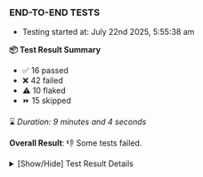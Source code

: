 ### END-TO-END TESTS

- Testing started at: July 22nd 2025, 5:55:38 am

**📦 Test Result Summary**

- ✅ 16 passed
- ❌ 42 failed
- ⚠️ 10 flaked
- ⏩ 15 skipped

⌛ _Duration: 9 minutes and 4 seconds_

**Overall Result**: 👎 Some tests failed.



<details>
    <summary>[Show/Hide] Test Result Details</summary>
    <div markdown="1">

| Test | Browser | Test Case | Tags | Result |
| :---: | :---: | :--- | :---: | :---: |
| 1 | chromium-meshery-provider | Create a Model |  | ⚠️ |
| 2 | chromium-meshery-provider | Search a Model and Export it |  | ❌ |
| 3 | chromium-meshery-provider | Import a Model via File Import |  | ➖ |
| 4 | chromium-meshery-provider | Import a Model via Url Import |  | ➖ |
| 5 | chromium-meshery-provider | Import a Model via CSV Import |  | ➖ |
| 6 | chromium-meshery-provider | Verify that UI components are displayed |  | ⚠️ |
| 7 | chromium-meshery-provider | Transition to disconnected state and then back to connected state |  | ❌ |
| 8 | chromium-meshery-provider | Transition to ignored state and then back to connected state |  | ➖ |
| 9 | chromium-meshery-provider | Transition to not found state and then back to connected state |  | ➖ |
| 10 | chromium-meshery-provider | Delete Kubernetes cluster connections |  | ➖ |
| 11 | chromium-meshery-provider | Configure Existing Istio adapter through Mesh Adapter URL from Management page | unstable | ⚠️ |
| 12 | chromium-meshery-provider | Add performance profile with load generator fortio |  | ❌ |
| 13 | chromium-meshery-provider | Ping Istio Adapter | unstable | ⚠️ |
| 14 | chromium-meshery-provider | View detailed result of a performance profile (Graph Visualiser) with load generator fortio |  | ❌ |
| 15 | chromium-meshery-provider | Aggregation Charts are displayed |  | ❌ |
| 16 | chromium-meshery-provider | Edit the configuration of a performance profile with load generator fortio and service mesh None |  | ❌ |
| 17 | chromium-meshery-provider | Connect to Meshery Istio Adapter and configure it |  | ❌ |
| 18 | chromium-meshery-provider | Compare test of a performance profile with load generator fortio |  | ❌ |
| 19 | chromium-meshery-provider | Toggle &quot;Send Anonymous Usage Statistics&quot; |  | ❌ |
| 20 | chromium-meshery-provider | Delete a performance profile with load generator fortio |  | ❌ |
| 21 | chromium-meshery-provider | Toggle &quot;Send Anonymous Performance Results&quot; |  | ❌ |
| 22 | chromium-local-provider | Verify that UI components are displayed |  | ❌ |
| 23 | chromium-local-provider | Add a cluster connection by uploading kubeconfig file |  | ➖ |
| 24 | chromium-local-provider | Transition to disconnected state and then back to connected state |  | ➖ |
| 25 | chromium-local-provider | Transition to ignored state and then back to connected state |  | ➖ |
| 26 | chromium-local-provider | Transition to not found state and then back to connected state |  | ➖ |
| 27 | chromium-local-provider | Delete Kubernetes cluster connections |  | ➖ |
| 28 | chromium-meshery-provider | Verify Meshery Design Embed Details |  | ❌ |
| 29 | chromium-local-provider | Verify Kanvas Snapshot using data-testid |  | ❌ |
| 30 | chromium-local-provider | Test if Left Navigation Panel is displayed |  | ❌ |
| 31 | chromium-meshery-provider | Verify Meshery Catalog Section Details |  | ❌ |
| 32 | chromium-local-provider | Verify Performance Analysis Details |  | ❌ |
| 33 | chromium-local-provider | Test if Notification button is displayed |  | ❌ |
| 34 | chromium-meshery-provider | Verify Meshery Adapter for Istio Section |  | ❌ |
| 35 | chromium-local-provider | Verify Kanvas Details |  | ❌ |
| 36 | chromium-local-provider | Test if Profile button is displayed |  | ❌ |
| 37 | chromium-local-provider | Logout from current user session |  | ❌ |
| 38 | chromium-local-provider | Create a Model |  | ❌ |
| 39 | chromium-local-provider | Search a Model and Export it |  | ➖ |
| 40 | chromium-local-provider | Import a Model via File Import |  | ➖ |
| 41 | chromium-local-provider | Import a Model via Url Import |  | ➖ |
| 42 | chromium-local-provider | Import a Model via CSV Import |  | ➖ |
| 43 | chromium-local-provider | Verify Meshery Docker Extension Details |  | ❌ |
| 44 | chromium-local-provider | Common UI elements |  | ❌ |
| 45 | chromium-local-provider | Configure Existing Istio adapter through Mesh Adapter URL from Management page | unstable | ⚠️ |
| 46 | chromium-local-provider | Verify Meshery Design Embed Details |  | ❌ |
| 47 | chromium-local-provider | Ping Istio Adapter | unstable | ⚠️ |
| 48 | chromium-local-provider | Verify Meshery Catalog Section Details |  | ❌ |
| 49 | chromium-local-provider | Verify Meshery Adapter for Istio Section |  | ❌ |
| 50 | chromium-local-provider | Add performance profile with load generator fortio |  | ❌ |
| 51 | chromium-local-provider | Aggregation Charts are displayed |  | ❌ |
| 52 | chromium-local-provider | View detailed result of a performance profile (Graph Visualiser) with load generator fortio |  | ❌ |
| 53 | chromium-local-provider | Connect to Meshery Istio Adapter and configure it |  | ❌ |
| 54 | chromium-local-provider | Edit the configuration of a performance profile with load generator fortio and service mesh None |  | ❌ |
| 55 | chromium-local-provider | Toggle &quot;Send Anonymous Usage Statistics&quot; |  | ❌ |
| 56 | chromium-local-provider | Compare test of a performance profile with load generator fortio |  | ❌ |
| 57 | chromium-local-provider | Toggle &quot;Send Anonymous Performance Results&quot; |  | ❌ |
| 58 | chromium-local-provider | Delete a performance profile with load generator fortio |  | ❌ |
| 59 | chromium-meshery-provider | Action buttons on adapters tab |  | ❌ |
| 60 | chromium-local-provider | All settings tabs |  | ❌ |
| 61 | chromium-meshery-provider | Grafana elements on metrics tab |  | ❌ |
| 62 | chromium-local-provider | Action buttons on adapters tab |  | ❌ |
| 63 | chromium-local-provider | Grafana elements on metrics tab |  | ❌ |

</div>
</details>


<!-- To see the full report, please visit our CI/CD pipeline with reporter. -->